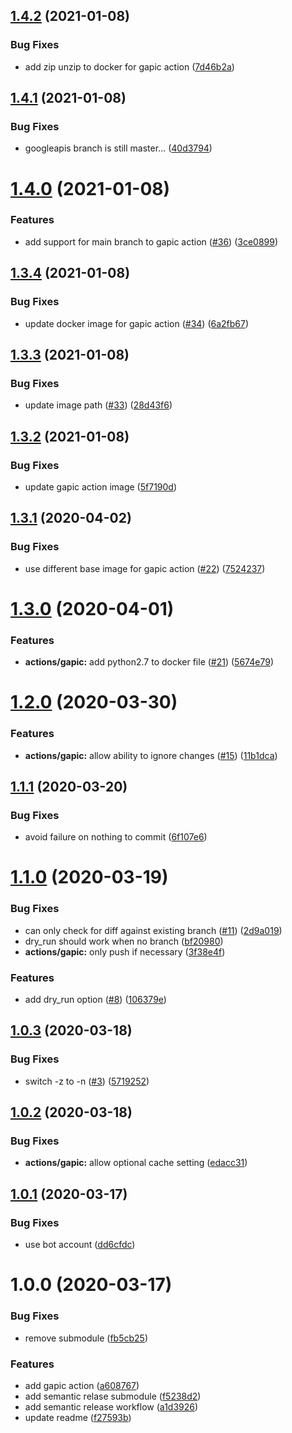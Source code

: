 ## [1.4.2](https://github.com/googlemaps/.github/compare/v1.4.1...v1.4.2) (2021-01-08)


### Bug Fixes

* add zip unzip to docker for gapic action ([7d46b2a](https://github.com/googlemaps/.github/commit/7d46b2a1406091b35926b9c98233a29c1b3624c4))

## [1.4.1](https://github.com/googlemaps/.github/compare/v1.4.0...v1.4.1) (2021-01-08)


### Bug Fixes

* googleapis branch is still master... ([40d3794](https://github.com/googlemaps/.github/commit/40d3794566ab280dc2322f58733cf21017e7e9ce))

# [1.4.0](https://github.com/googlemaps/.github/compare/v1.3.4...v1.4.0) (2021-01-08)


### Features

* add support for main branch to gapic action ([#36](https://github.com/googlemaps/.github/issues/36)) ([3ce0899](https://github.com/googlemaps/.github/commit/3ce089990173b69c6f94ea0e12cb71cbd14d3d73))

## [1.3.4](https://github.com/googlemaps/.github/compare/v1.3.3...v1.3.4) (2021-01-08)


### Bug Fixes

* update docker image for gapic action ([#34](https://github.com/googlemaps/.github/issues/34)) ([6a2fb67](https://github.com/googlemaps/.github/commit/6a2fb6792d5c89c0aa289bfed43de5ca9b2aae4f))

## [1.3.3](https://github.com/googlemaps/.github/compare/v1.3.2...v1.3.3) (2021-01-08)


### Bug Fixes

* update image path ([#33](https://github.com/googlemaps/.github/issues/33)) ([28d43f6](https://github.com/googlemaps/.github/commit/28d43f6067378e3a5e2688dc169c4c07409ce2e6))

## [1.3.2](https://github.com/googlemaps/.github/compare/v1.3.1...v1.3.2) (2021-01-08)


### Bug Fixes

* update gapic action image ([5f7190d](https://github.com/googlemaps/.github/commit/5f7190db4e56a85ad0c38461814078b65364ca1d))

## [1.3.1](https://github.com/googlemaps/.github/compare/v1.3.0...v1.3.1) (2020-04-02)


### Bug Fixes

* use different base image for gapic action ([#22](https://github.com/googlemaps/.github/issues/22)) ([7524237](https://github.com/googlemaps/.github/commit/75242376a3df8fb11657c461edd7472437223252))

# [1.3.0](https://github.com/googlemaps/.github/compare/v1.2.0...v1.3.0) (2020-04-01)


### Features

* **actions/gapic:** add python2.7 to docker file ([#21](https://github.com/googlemaps/.github/issues/21)) ([5674e79](https://github.com/googlemaps/.github/commit/5674e79350af9f8f26ffcc3ce2aeab48a54beb96))

# [1.2.0](https://github.com/googlemaps/.github/compare/v1.1.1...v1.2.0) (2020-03-30)


### Features

* **actions/gapic:** allow ability to ignore changes ([#15](https://github.com/googlemaps/.github/issues/15)) ([11b1dca](https://github.com/googlemaps/.github/commit/11b1dca9e33acdcb4812d8afd581c29f011e10a9))

## [1.1.1](https://github.com/googlemaps/.github/compare/v1.1.0...v1.1.1) (2020-03-20)


### Bug Fixes

* avoid failure on nothing to commit ([6f107e6](https://github.com/googlemaps/.github/commit/6f107e615ad845e580213a93519c859bef481bb1))

# [1.1.0](https://github.com/googlemaps/.github/compare/v1.0.3...v1.1.0) (2020-03-19)


### Bug Fixes

* can only check for diff against existing branch ([#11](https://github.com/googlemaps/.github/issues/11)) ([2d9a019](https://github.com/googlemaps/.github/commit/2d9a019eedfd8d95b5d6bcdc71b1ae191becd55a))
* dry_run should work when no branch ([bf20980](https://github.com/googlemaps/.github/commit/bf2098065af7c758bed2cd674b56409299304441))
* **actions/gapic:** only push if necessary ([3f38e4f](https://github.com/googlemaps/.github/commit/3f38e4f69e555b984fb0071a8b2eec714626af31))


### Features

* add dry_run option ([#8](https://github.com/googlemaps/.github/issues/8)) ([106379e](https://github.com/googlemaps/.github/commit/106379e0ad00045bc925db933c27072b91560c34))

## [1.0.3](https://github.com/googlemaps/.github/compare/v1.0.2...v1.0.3) (2020-03-18)


### Bug Fixes

* switch -z to -n ([#3](https://github.com/googlemaps/.github/issues/3)) ([5719252](https://github.com/googlemaps/.github/commit/57192529cc4fa95f27df11dc8e3d03cf686f7a89))

## [1.0.2](https://github.com/googlemaps/.github/compare/v1.0.1...v1.0.2) (2020-03-18)


### Bug Fixes

* **actions/gapic:** allow optional cache setting ([edacc31](https://github.com/googlemaps/.github/commit/edacc310b1fec8d3a2d6a3fad5eedaeb612357a4))

## [1.0.1](https://github.com/googlemaps/.github/compare/v1.0.0...v1.0.1) (2020-03-17)


### Bug Fixes

* use bot account ([dd6cfdc](https://github.com/googlemaps/.github/commit/dd6cfdcfe2644093c4eaba70b2a87c098934a61d))

# 1.0.0 (2020-03-17)


### Bug Fixes

* remove submodule ([fb5cb25](https://github.com/googlemaps/.github/commit/fb5cb258ce1f6e997855e9438192eb5dae7d290c))


### Features

* add gapic action ([a608767](https://github.com/googlemaps/.github/commit/a6087675fff7682316149356bc002f97947cdde1))
* add semantic relase submodule ([f5238d2](https://github.com/googlemaps/.github/commit/f5238d2fe9d20309c2138846e9f8497445b0ab4c))
* add semantic release workflow ([a1d3926](https://github.com/googlemaps/.github/commit/a1d392624cc96e77a0ef081dddcc1df35b8f7dcb))
* update readme ([f27593b](https://github.com/googlemaps/.github/commit/f27593be98a9c9dd807d5feef76240c816b52803))
